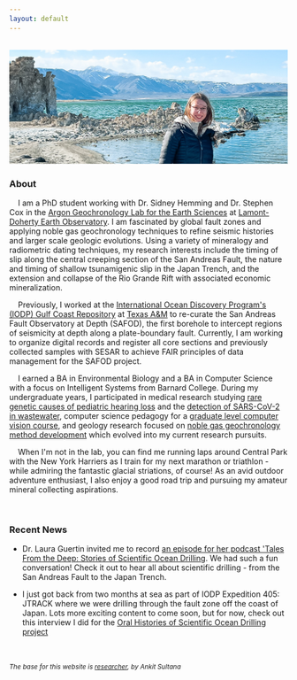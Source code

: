 ```yaml
---
layout: default
---
```

<br style="line-height:3">

<img src="./img/Jenna.JPG" alt="Jenna at Mono Lake">

<br style="line-height:3">

<h3>
About
</h3>

&nbsp;&nbsp;&nbsp;&nbsp;I am a PhD student working with Dr. Sidney Hemming and Dr. Stephen Cox in the [Argon Geochronology Lab for the Earth Sciences](https://ages.ldeo.columbia.edu/) at [Lamont-Doherty Earth Observatory](https://lamont.columbia.edu). I am fascinated by global fault zones and applying noble gas geochronology techniques to refine seismic histories and larger scale geologic evolutions. Using a variety of mineralogy and radiometric dating techniques, my research interests include the timing of slip along the central creeping section of the San Andreas Fault, the nature and timing of shallow tsunamigenic slip in the Japan Trench, and the extension and collapse of the Rio Grande Rift with associated economic mineralization.


&nbsp;&nbsp;&nbsp;&nbsp;Previously, I worked at the [International Ocean Discovery Program's (IODP) Gulf Coast Repository](https://iodp.tamu.edu/curation/gcr/index.html) at [Texas A&M](https://www.tamu.edu/) to re-curate the San Andreas Fault Observatory at Depth (SAFOD), the first borehole to intercept regions of seismicity at depth along a plate-boundary fault. Currently, I am working to organize digital records and register all core sections and previously collected samples with SESAR to achieve FAIR principles of data management for the SAFOD project.


&nbsp;&nbsp;&nbsp;&nbsp;I earned a BA in Environmental Biology and a BA in Computer Science with a focus on Intelligent Systems from Barnard College. During my undergraduate years, I participated in medical research studying [rare genetic causes of pediatric hearing loss](https://www.nature.com/articles/s41431-023-01302-2) and the [detection of SARS-CoV-2 in wastewater](https://journals.asm.org/doi/full/10.1128/spectrum.02929-22), computer science pedagogy for a [graduate level computer vision course](https://fpcv.cs.columbia.edu/Monographs), and geology research focused on [noble gas geochronology method development](https://lamont.columbia.edu/sites/default/files/content/Summer%20Interns%202022/Everard_Abstract.pdf) which evolved into my current research pursuits. 

&nbsp;&nbsp;&nbsp;&nbsp;When I'm not in the lab, you can find me running laps around Central Park with the New York Harriers as I train for my next marathon or triathlon - while admiring the fantastic glacial striations, of course! As an avid outdoor adventure enthusiast, I also enjoy a good road trip and pursuing my amateur mineral collecting aspirations.

<br style="line-height:3">

<h3>
Recent News
</h3>

- Dr. Laura Guertin invited me to record [an episode for her podcast 'Tales From the Deep: Stories of Scientific Ocean Drilling](https://archive.storycorps.org/interviews/i-dont-think-younger-me-would-have-believed-i-would-have-the-opportunity-to-do-something-like-this-and-how-strong-of-a-community-it-is/). We had such a fun conversation! Check it out to hear all about scientific drilling - from the San Andreas Fault to the Japan Trench.

- I just got back from two months at sea as part of IODP Expedition 405: JTRACK where we were drilling through the fault zone off the coast of Japan. Lots more exciting content to come soon, but for now, check out this interview I did for the [Oral Histories of Scientific Ocean Drilling project](https://talesofoceanscience.com/jenna-everard/)


<br style="line-height:3">

<small><i>The base for this website is [researcher](https://github.com/ankitsultana/researcher), by Ankit Sultana</i>

